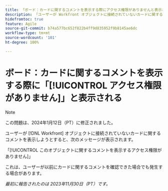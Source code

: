 ```yaml
---
title: 「ボード：カードに関するコメントを表示する際にアクセス権限がありませんと表示される」
description: 「ユーザーが Workfront オブジェクトに接続されていないカードに関するコメントを表示しようとすると、エラーメッセージが表示されます。」
hidefromtoc: true
feature: Agile
source-git-commit: b74a577bc652f822b4ff9d835952f9b8145ae6dc
workflow-type: tm+mt
source-wordcount: '101'
ht-degree: 100%

---
```



# ボード：カードに関するコメントを表示する際に「[!UICONTROL アクセス権限がありません]」と表示される

>[!NOTE]
>
>この問題は、2024年1月12日（PT）に修正されました。

ユーザーが [!DNL Workfront] オブジェクトに接続されていないカードに関するコメントを表示しようとすると、次のメッセージが表示されます。

「[!UICONTROL このオブジェクトに関するコメントを表示するアクセス権限がありません]」

これは、ユーザーが以前にカードに関するコメントを確認できた場合でも発生する場合があります。

_最初に報告されたのは 2023年11月30日（PT）です。_
